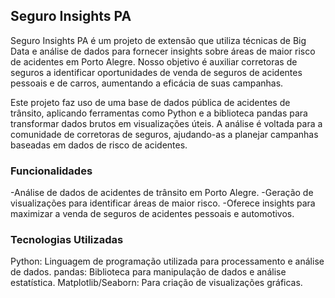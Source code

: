 <h2>Seguro Insights PA</h2>

Seguro Insights PA é um projeto de extensão que utiliza técnicas de Big Data e análise de dados para fornecer insights sobre áreas de maior risco de acidentes em Porto Alegre. Nosso objetivo é auxiliar corretoras de seguros a identificar oportunidades de venda de seguros de acidentes pessoais e de carros, aumentando a eficácia de suas campanhas.

Este projeto faz uso de uma base de dados pública de acidentes de trânsito, aplicando ferramentas como Python e a biblioteca pandas para transformar dados brutos em visualizações úteis. A análise é voltada para a comunidade de corretoras de seguros, ajudando-as a planejar campanhas baseadas em dados de risco de acidentes.

<h3>Funcionalidades</h3>
-Análise de dados de acidentes de trânsito em Porto Alegre.
-Geração de visualizações para identificar áreas de maior risco.
-Oferece insights para maximizar a venda de seguros de acidentes pessoais e automotivos.

<h3>Tecnologias Utilizadas</h3>

Python: Linguagem de programação utilizada para processamento e análise de dados.
pandas: Biblioteca para manipulação de dados e análise estatística.
Matplotlib/Seaborn: Para criação de visualizações gráficas.
